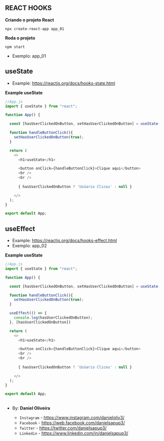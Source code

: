 ## REACT HOOKS

**Criando o projeto React**
```
npx create-react-app app_01
```
**Roda o projeto**
```
npm start
```

- Exemplo: app_01

## useState
- Example: https://reactjs.org/docs/hooks-state.html

**Example useState**
```js
//App.js
import { useState } from "react";

function App() {

  const [hasUserClickedOnButton, setHasUserClickedOnButton] = useState(false);

  function handleButtonClick(){
    setHasUserClickedOnButton(true);
  }

  return (
    <>
      <h1>useState</h1>

      <button onClick={handleButtonClick}>Clique aqui</button>
      <br />
      <br />
    
      { hasUserClickedOnButton ? 'Usúario Clicou' : null }

    </>
  );
}

export default App;
```

## useEffect
- Example: https://reactjs.org/docs/hooks-effect.html
- Exemplo: app_02

**Example useState**
```js
//App.js
import { useState } from "react";

function App() {

  const [hasUserClickedOnButton, setHasUserClickedOnButton] = useState(false);

  function handleButtonClick(){
    setHasUserClickedOnButton(true);
  }

  useEffect(() => {
    console.log(hasUserClickedOnButton);
  }, [hasUserClickedOnButton])

  return (
    <>
      <h1>useState</h1>

      <button onClick={handleButtonClick}>Clique aqui</button>
      <br />
      <br />
    
      { hasUserClickedOnButton ? 'Usúario Clicou' : null }

    </>
  );
}

export default App;
```










##



##

- By:  **Daniel Oliveira**

  - `Instagram` - https://www.instagram.com/danieloliv3/
  - `Facebook` - https://web.facebook.com/danielsapup3/
  - `Twitter` - https://twitter.com/danielsapup3/
  - `Linkedin` - https://www.linkedin.com/in/danielsapup3/

  ##